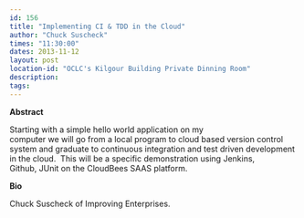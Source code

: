 ```yaml
---
id: 156
title: "Implementing CI & TDD in the Cloud"
author: "Chuck Suscheck"
times: "11:30:00"
dates: 2013-11-12
layout: post
location-id: "OCLC's Kilgour Building Private Dinning Room"  
description: 
tags: 
---
```

 **Abstract**

Starting with a simple hello world application on my  
computer we will go from a local program to cloud based version control  
system and graduate to continuous integration and test driven development  
in the cloud.&nbsp; This will be a specific demonstration using Jenkins,  
Github, JUnit on the CloudBees SAAS platform.  

**Bio**

Chuck Suscheck of Improving Enterprises.

